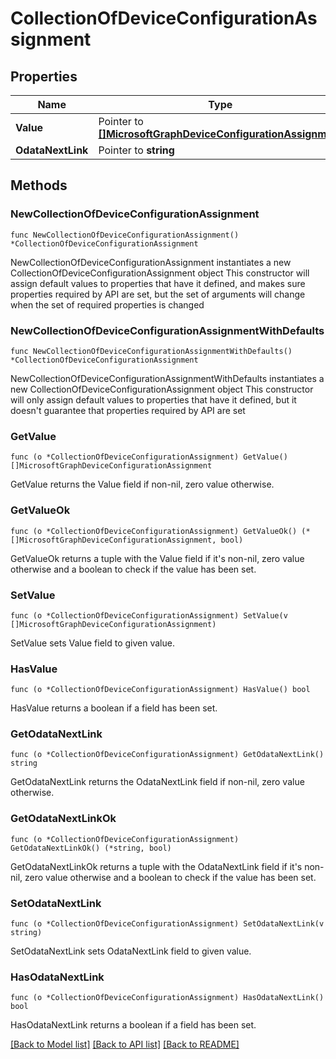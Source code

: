 # CollectionOfDeviceConfigurationAssignment

## Properties

Name | Type | Description | Notes
------------ | ------------- | ------------- | -------------
**Value** | Pointer to [**[]MicrosoftGraphDeviceConfigurationAssignment**](MicrosoftGraphDeviceConfigurationAssignment.md) |  | [optional] 
**OdataNextLink** | Pointer to **string** |  | [optional] 

## Methods

### NewCollectionOfDeviceConfigurationAssignment

`func NewCollectionOfDeviceConfigurationAssignment() *CollectionOfDeviceConfigurationAssignment`

NewCollectionOfDeviceConfigurationAssignment instantiates a new CollectionOfDeviceConfigurationAssignment object
This constructor will assign default values to properties that have it defined,
and makes sure properties required by API are set, but the set of arguments
will change when the set of required properties is changed

### NewCollectionOfDeviceConfigurationAssignmentWithDefaults

`func NewCollectionOfDeviceConfigurationAssignmentWithDefaults() *CollectionOfDeviceConfigurationAssignment`

NewCollectionOfDeviceConfigurationAssignmentWithDefaults instantiates a new CollectionOfDeviceConfigurationAssignment object
This constructor will only assign default values to properties that have it defined,
but it doesn't guarantee that properties required by API are set

### GetValue

`func (o *CollectionOfDeviceConfigurationAssignment) GetValue() []MicrosoftGraphDeviceConfigurationAssignment`

GetValue returns the Value field if non-nil, zero value otherwise.

### GetValueOk

`func (o *CollectionOfDeviceConfigurationAssignment) GetValueOk() (*[]MicrosoftGraphDeviceConfigurationAssignment, bool)`

GetValueOk returns a tuple with the Value field if it's non-nil, zero value otherwise
and a boolean to check if the value has been set.

### SetValue

`func (o *CollectionOfDeviceConfigurationAssignment) SetValue(v []MicrosoftGraphDeviceConfigurationAssignment)`

SetValue sets Value field to given value.

### HasValue

`func (o *CollectionOfDeviceConfigurationAssignment) HasValue() bool`

HasValue returns a boolean if a field has been set.

### GetOdataNextLink

`func (o *CollectionOfDeviceConfigurationAssignment) GetOdataNextLink() string`

GetOdataNextLink returns the OdataNextLink field if non-nil, zero value otherwise.

### GetOdataNextLinkOk

`func (o *CollectionOfDeviceConfigurationAssignment) GetOdataNextLinkOk() (*string, bool)`

GetOdataNextLinkOk returns a tuple with the OdataNextLink field if it's non-nil, zero value otherwise
and a boolean to check if the value has been set.

### SetOdataNextLink

`func (o *CollectionOfDeviceConfigurationAssignment) SetOdataNextLink(v string)`

SetOdataNextLink sets OdataNextLink field to given value.

### HasOdataNextLink

`func (o *CollectionOfDeviceConfigurationAssignment) HasOdataNextLink() bool`

HasOdataNextLink returns a boolean if a field has been set.


[[Back to Model list]](../README.md#documentation-for-models) [[Back to API list]](../README.md#documentation-for-api-endpoints) [[Back to README]](../README.md)


